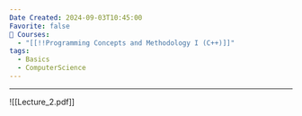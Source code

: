 ```yaml
---
Date Created: 2024-09-03T10:45:00
Favorite: false
📕 Courses:
  - "[[!!Programming Concepts and Methodology I (C++)]]"
tags:
  - Basics
  - ComputerScience
---
```

---
![[Lecture_2.pdf]]